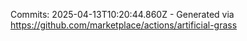 Commits: 2025-04-13T10:20:44.860Z - Generated via https://github.com/marketplace/actions/artificial-grass
<br>
